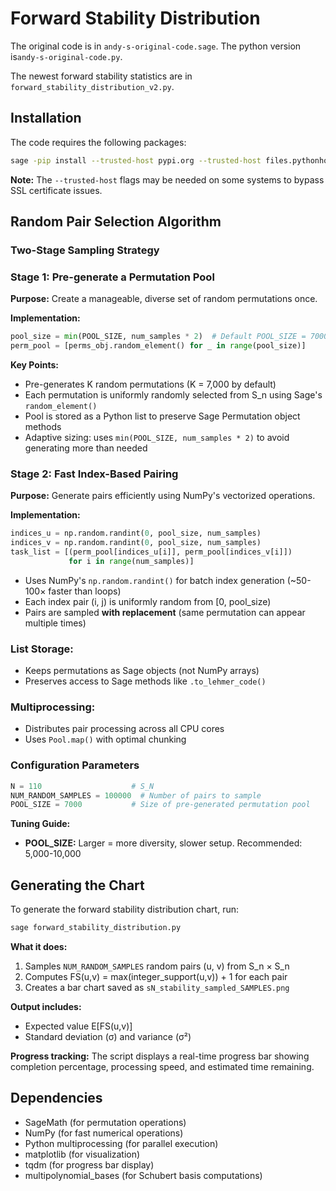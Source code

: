 # Forward Stability Distribution

The original code is in `andy-s-original-code.sage`. The python version is`andy-s-original-code.py`.

The newest forward stability statistics are in `forward_stability_distribution_v2.py`.
## Installation 
The code requires the following packages:
```bash
sage -pip install --trusted-host pypi.org --trusted-host files.pythonhosted.org multipolynomial_bases tqdm
```

**Note:** The `--trusted-host` flags may be needed on some systems to bypass SSL certificate issues.

## Random Pair Selection Algorithm

### Two-Stage Sampling Strategy

### Stage 1: Pre-generate a Permutation Pool

**Purpose:** Create a manageable, diverse set of random permutations once.

**Implementation:**
```python
pool_size = min(POOL_SIZE, num_samples * 2)  # Default POOL_SIZE = 7000
perm_pool = [perms_obj.random_element() for _ in range(pool_size)]
```

**Key Points:**
- Pre-generates K random permutations (K = 7,000 by default)
- Each permutation is uniformly randomly selected from S_n using Sage's `random_element()`
- Pool is stored as a Python list to preserve Sage Permutation object methods
- Adaptive sizing: uses `min(POOL_SIZE, num_samples * 2)` to avoid generating more than needed

### Stage 2: Fast Index-Based Pairing

**Purpose:** Generate pairs efficiently using NumPy's vectorized operations.

**Implementation:**
```python
indices_u = np.random.randint(0, pool_size, num_samples)
indices_v = np.random.randint(0, pool_size, num_samples)
task_list = [(perm_pool[indices_u[i]], perm_pool[indices_v[i]]) 
             for i in range(num_samples)]
```

- Uses NumPy's `np.random.randint()` for batch index generation (~50-100× faster than loops)
- Each index pair (i, j) is uniformly random from [0, pool_size)
- Pairs are sampled **with replacement** (same permutation can appear multiple times)


### List Storage:
   - Keeps permutations as Sage objects (not NumPy arrays)
   - Preserves access to Sage methods like `.to_lehmer_code()`

### Multiprocessing:
   - Distributes pair processing across all CPU cores
   - Uses `Pool.map()` with optimal chunking

### Configuration Parameters

```python
N = 110                    # S_N
NUM_RANDOM_SAMPLES = 100000  # Number of pairs to sample
POOL_SIZE = 7000           # Size of pre-generated permutation pool
```

**Tuning Guide:**
- **POOL_SIZE:** Larger = more diversity, slower setup. Recommended: 5,000-10,000

## Generating the Chart

To generate the forward stability distribution chart, run:

```bash
sage forward_stability_distribution.py
```

**What it does:**
1. Samples `NUM_RANDOM_SAMPLES` random pairs (u, v) from S_n × S_n
2. Computes FS(u,v) = max(integer_support(u,v)) + 1 for each pair
4. Creates a bar chart saved as `sN_stability_sampled_SAMPLES.png`

**Output includes:**
- Expected value E[FS(u,v)]
- Standard deviation (σ) and variance (σ²)

**Progress tracking:** The script displays a real-time progress bar showing completion percentage, processing speed, and estimated time remaining.

## Dependencies

- SageMath (for permutation operations)
- NumPy (for fast numerical operations)
- Python multiprocessing (for parallel execution)
- matplotlib (for visualization)
- tqdm (for progress bar display)
- multipolynomial_bases (for Schubert basis computations)
